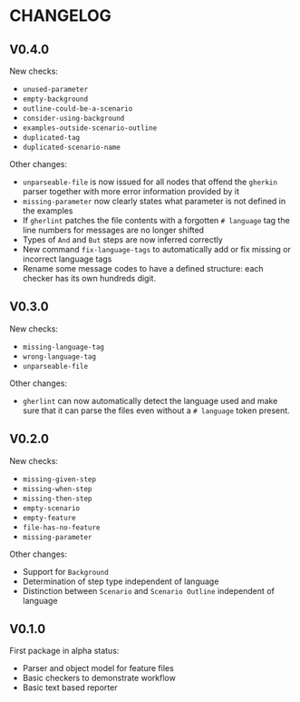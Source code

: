 # CHANGELOG

## V0.4.0
New checks:
* ``unused-parameter``
* ``empty-background``
* ``outline-could-be-a-scenario``
* ``consider-using-background``
* ``examples-outside-scenario-outline``
* ``duplicated-tag``
* ``duplicated-scenario-name``

Other changes:
* ``unparseable-file`` is now issued for all nodes that offend the ``gherkin`` parser together with more error information provided by it
* ``missing-parameter`` now clearly states what parameter is not defined in the examples
* If ``gherlint`` patches the file contents with a forgotten ``# language`` tag the line numbers for messages
are no longer shifted
* Types of ``And`` and ``But`` steps are now inferred correctly
* New command ``fix-language-tags`` to automatically add or fix missing or incorrect language tags
* Rename some message codes to have a defined structure: each checker has its own hundreds digit.

## V0.3.0
New checks:
* ``missing-language-tag``
* ``wrong-language-tag``
* ``unparseable-file``

Other changes:
* ``gherlint`` can now automatically detect the language used and make sure that it can parse the files
even without a ``# language`` token present.

## V0.2.0
New checks:
* ``missing-given-step``
* ``missing-when-step``
* ``missing-then-step``
* ``empty-scenario``
* ``empty-feature``
* ``file-has-no-feature``
* ``missing-parameter``

Other changes:
* Support for ``Background``
* Determination of step type independent of language
* Distinction between ``Scenario`` and ``Scenario Outline`` independent of language

## V0.1.0
First package in alpha status:
* Parser and object model for feature files
* Basic checkers to demonstrate workflow
* Basic text based reporter
